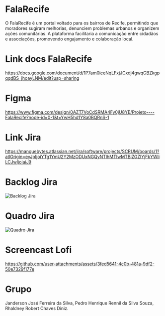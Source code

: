 # FalaRecife
O FalaRecife é um portal voltado para os bairros de Recife, permitindo que moradores sugiram melhorias, denunciem problemas urbanos e organizem ações comunitárias. A plataforma facilitaria a comunicação entre cidadãos e associações, promovendo engajamento e colaboração local.

# Link docs FalaRecife
https://docs.google.com/document/d/1P7am0iceNqLFxjJCxdj4gwqGBZkgpqqdBS_jhoayLNM/edit?usp=sharing

# Figma
https://www.figma.com/design/0AZT7VoCdSRMA4Fy0jU8YE/Projeto----FalaRecife?node-id=0-1&t=YwH5hd1Y8a0BQRnS-1

# Link Jira
https://manguebytes.atlassian.net/jira/software/projects/SCRUM/boards/1?atlOrigin=eyJpIjoiYTg1YmU2Y2MzODUxNGQyNTlhMTIwMTBlZGZlYjFkYWIiLCJwIjoiaiJ9

# Backlog Jira
![Backlog Jira](https://github.com/user-attachments/assets/c6777440-f3a4-4d09-b7a9-cb1e7f7bf329)

# Quadro Jira
![Quadro Jira](https://github.com/user-attachments/assets/27a19549-1a58-4250-8625-389ffdf93ed2)

# Screencast Lofi
https://github.com/user-attachments/assets/3fed5641-4c0b-481a-9df2-50e7329f177e

# Grupo
Janderson José Ferreira da Silva,
Pedro Henrique Rennil da Silva Souza,
Rhaldney Robert Chaves Diniz.

